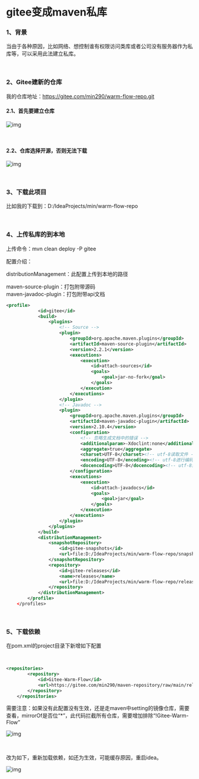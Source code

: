 # gitee变成maven私库

### 1、背景 

当由于各种原因，比如网络、想控制谁有权限访问类库或者公司没有服务器作为私库等，可以采用此法建立私库。

​     

### 2、Gitee建新的仓库 

我的仓库地址：https://gitee.com/min290/warm-flow-repo.git

#### 2.1、首先要建立仓库 

![img](https://mmbiz.qpic.cn/sz_mmbiz_png/9ZkIV0gf5dcB7prsCf8VGcial9IPFBCFiagl1M7bUFs0zJmro988ujEHyIdNxn8iaQhOwfWDeunzJYRcs50bJCbyg/640?wx_fmt=png)

​        

#### **2.2、仓库选择开源，否则无法下载** 

![img](https://mmbiz.qpic.cn/sz_mmbiz_png/9ZkIV0gf5dcB7prsCf8VGcial9IPFBCFiamm6yeGNHuFnbZk8ibJt7Tia8QyZych4JPuA1ibtdpHv4ebbNibWbFstqcg/640?wx_fmt=png)

​     

### 3、下载此项目 

比如我的下载到：D:/IdeaProjects/min/warm-flow-repo

​     

### 4、上传私库的到本地 

上传命令：mvn clean deploy -P gitee

配置介绍：

distributionManagement：此配置上传到本地的路径

maven-source-plugin：打包附带源码      
maven-javadoc-plugin：打包附带api文档

```pom.xml
<profile>
            <id>gitee</id>
            <build>
                <plugins>
                    <!-- Source -->
                    <plugin>
                        <groupId>org.apache.maven.plugins</groupId>
                        <artifactId>maven-source-plugin</artifactId>
                        <version>2.2.1</version>
                        <executions>
                            <execution>
                                <id>attach-sources</id>
                                <goals>
                                    <goal>jar-no-fork</goal>
                                </goals>
                            </execution>
                        </executions>
                    </plugin>
                    <!-- Javadoc -->
                    <plugin>
                        <groupId>org.apache.maven.plugins</groupId>
                        <artifactId>maven-javadoc-plugin</artifactId>
                        <version>2.10.4</version>
                        <configuration>
                            <!-- 忽略生成文档中的错误 -->
                            <additionalparam>-Xdoclint:none</additionalparam>
                            <aggregate>true</aggregate>
                            <charset>UTF-8</charset><!-- utf-8读取文件 -->
                            <encoding>UTF-8</encoding><!-- utf-8进行编码代码 -->
                            <docencoding>UTF-8</docencoding><!-- utf-8进行编码文档 -->
                        </configuration>
                        <executions>
                            <execution>
                                <id>attach-javadocs</id>
                                <goals>
                                    <goal>jar</goal>
                                </goals>
                            </execution>
                        </executions>
                    </plugin>
                </plugins>
            </build>
            <distributionManagement>
                <snapshotRepository>
                    <id>gitee-snapshots</id>
                    <url>file:D:/IdeaProjects/min/warm-flow-repo/snapshots</url>
                </snapshotRepository>
                <repository>
                    <id>gitee-releases</id>
                    <name>releases</name>
                    <url>file:D:/IdeaProjects/min/warm-flow-repo/releases</url>
                </repository>
            </distributionManagement>
        </profile>
    </profiles>

```

​       



### 5、下载依赖 

在pom.xml的project目录下新增如下配置

​     

```pom.xml
<repositories>
        <repository>
            <id>Gitee-Warm-Flow</id>
            <url>https://gitee.com/min290/maven-repository/raw/main/releases</url>
        </repository>
    </repositories>
```



需要注意：如果没有此配置没有生效，还是走maven中setting的镜像仓库，需要查看，mirrorOf是否位“*”，此代码拦截所有仓库，需要增加排除“!Gitee-Warm-Flow”   

![img](https://mmbiz.qpic.cn/sz_mmbiz_png/9ZkIV0gf5dcB7prsCf8VGcial9IPFBCFiaZkll1sEUQgiaknKj0MGk4GBgmX3DBqibSLu3grjvMCXFkKf3OAXeWOdA/640?wx_fmt=png)

​     

改为如下，重新加载依赖，如还为生效，可能缓存原因，重启idea。

![img](https://mmbiz.qpic.cn/sz_mmbiz_png/9ZkIV0gf5dcB7prsCf8VGcial9IPFBCFia0JTuoDtfomWnVOoc6r8sClaPkUfFuSb3WPWEtSPJKF88LkEcEoE1TA/640?wx_fmt=png)   